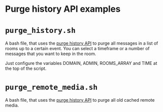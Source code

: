 Purge history API examples
==========================

# `purge_history.sh`

A bash file, that uses the
[purge history API](https://matrix-org.github.io/synapse/latest/admin_api/purge_history_api.html)
to purge all messages in a list of rooms up to a certain event. You can select a 
timeframe or a number of messages that you want to keep in the room.

Just configure the variables DOMAIN, ADMIN, ROOMS_ARRAY and TIME at the top of
the script.

# `purge_remote_media.sh`

A bash file, that uses the
[purge history API](https://matrix-org.github.io/synapse/latest/admin_api/purge_history_api.html)
to purge all old cached remote media.
